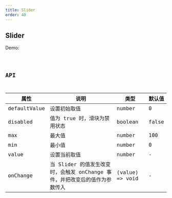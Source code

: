 ```yaml
---
title: Slider
order: 40
---
```


## Slider

Demo:

<code src="./slider/index.tsx" />

## API

| 属性 | 说明 | 类型 | 默认值 |
| --- | --- | ---- | --- |
| defaultValue | 设置初始取值 | number | 0 |
| disabled | 值为 true 时，滑块为禁用状态 | boolean | false |
| max | 最大值 | number | 100 |
| min | 最小值 | number | 0 |
| value | 设置当前取值 | number | - |
| onChange | 当 Slider 的值发生改变时，会触发 onChange 事件，并把改变后的值作为参数传入 | (value) => void | - |
